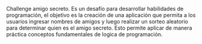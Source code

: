 Challenge amigo secreto.
Es un desafío para desarrollar habilidades de programación, el objetivo es la creación de una aplicación que permita a los usuarios ingresar nombres de amigos y luego realizar un sorteo aleatorio para determinar quien es el amigo secreto. Esto permite aplicar de manera práctica conceptos fundamentales de logica de programación.
